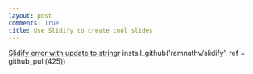 ```yaml
---
layout: post
comments: True
title: Use Slidify to create cool slides
---
```


[Slidify error with update to stringr](https://github.com/ramnathv/slidify/issues/407)
install_github('ramnathv/slidify', ref = github_pull(425))